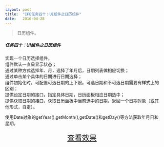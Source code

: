 ```yaml
---
layout: post
title:  "IFE任务四十：UI组件之日历组件"
date:   2016-04-28
---
```


>日历组件。

##### 任务四十：UI组件之日历组件

实现一个日历选择组件。  
组件默认一直呈显示状态；  
通过某种方式选择年、月，选择了年月后，日期列表做相应切换；  
通过单击某个具体的日期进行日期选择；  
组件初始化时，可配置可选日期的上下限。可选日期和不可选日期需要有样式上的区别；  
提供设定日期的接口，指定具体日期，日历面板相应日期选中；  
提供获取日期的接口，获取日历面板中当前选中的日期，返回一个日期对象（或其他形式，自定）。

使用Date对象的getYear(),getMonth(),getDate()和getDay()等方法获取年月日和星期。


<div>
<a href="https://irife.github.io/ife/tliyun/task40/task40.html" target="_blank"><div style="height:50px;line-height:50px;text-align:center;font-size:24px;">查看效果</div></a>
</div>

